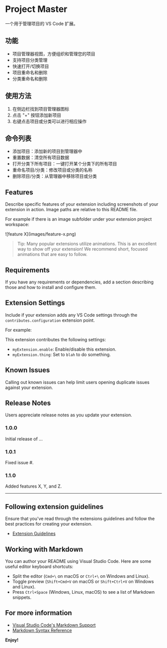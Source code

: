 # Project Master

一个用于管理项目的 VS Code 扩展。

## 功能

- 项目管理器视图，方便组织和管理您的项目
- 支持项目分类管理
- 快速打开/切换项目
- 项目重命名和删除
- 分类重命名和删除

## 使用方法

1. 在侧边栏找到项目管理器图标
2. 点击 "+" 按钮添加新项目
3. 右键点击项目或分类可以进行相应操作

## 命令列表

- 添加项目：添加新的项目到管理器中
- 重置数据：清空所有项目数据
- 打开分类下所有项目：一键打开某个分类下的所有项目
- 重命名项目/分类：修改项目或分类的名称
- 删除项目/分类：从管理器中移除项目或分类

## Features

Describe specific features of your extension including screenshots of your extension in action. Image paths are relative to this README file.

For example if there is an image subfolder under your extension project workspace:

\!\[feature X\]\(images/feature-x.png\)

> Tip: Many popular extensions utilize animations. This is an excellent way to show off your extension! We recommend short, focused animations that are easy to follow.

## Requirements

If you have any requirements or dependencies, add a section describing those and how to install and configure them.

## Extension Settings

Include if your extension adds any VS Code settings through the `contributes.configuration` extension point.

For example:

This extension contributes the following settings:

* `myExtension.enable`: Enable/disable this extension.
* `myExtension.thing`: Set to `blah` to do something.

## Known Issues

Calling out known issues can help limit users opening duplicate issues against your extension.

## Release Notes

Users appreciate release notes as you update your extension.

### 1.0.0

Initial release of ...

### 1.0.1

Fixed issue #.

### 1.1.0

Added features X, Y, and Z.

---

## Following extension guidelines

Ensure that you've read through the extensions guidelines and follow the best practices for creating your extension.

* [Extension Guidelines](https://code.visualstudio.com/api/references/extension-guidelines)

## Working with Markdown

You can author your README using Visual Studio Code. Here are some useful editor keyboard shortcuts:

* Split the editor (`Cmd+\` on macOS or `Ctrl+\` on Windows and Linux).
* Toggle preview (`Shift+Cmd+V` on macOS or `Shift+Ctrl+V` on Windows and Linux).
* Press `Ctrl+Space` (Windows, Linux, macOS) to see a list of Markdown snippets.

## For more information

* [Visual Studio Code's Markdown Support](http://code.visualstudio.com/docs/languages/markdown)
* [Markdown Syntax Reference](https://help.github.com/articles/markdown-basics/)

**Enjoy!**
